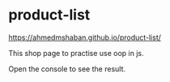 # product-list

https://ahmedmshaban.github.io/product-list/

This shop page to practise use oop in js.

Open the console to see the result.
